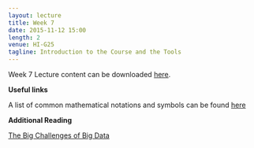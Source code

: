 ```yaml
---
layout: lecture
title: Week 7
date: 2015-11-12 15:00
length: 2
venue: HI-G25
tagline: Introduction to the Course and the Tools
---
```


Week 7 Lecture content can be downloaded [here](https://github.com/sods/bioinformatics/blob/gh-pages/assets/Lecture_Wk7.pdf).



**Useful links**

A list of common mathematical notations and symbols can be found [here](https://en.wikipedia.org/wiki/List_of_mathematical_symbols)

**Additional Reading**

[The Big Challenges of Big Data](https://github.com/sods/bioinformatics/blob/gh-pages/assets/Big_Data_Biology.pdf)
